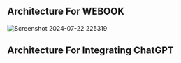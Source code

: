 ## Architecture For WEBOOK

![Screenshot 2024-07-22 225319](https://github.com/user-attachments/assets/993cab1c-a073-4d9f-a61d-dd8c2e07bd08)


## Architecture For Integrating ChatGPT

